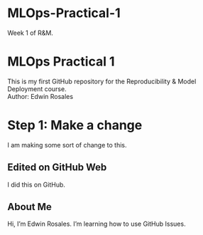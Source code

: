 # MLOps-Practical-1
Week 1 of R&amp;M. 
# MLOps Practical 1
This is my first GitHub repository for the Reproducibility & Model Deployment course.  
Author: Edwin Rosales 
# Step 1: Make a change 
I am making some sort of change to this. 
## Edited on GitHub Web
I did this on GitHub. 
## About Me
Hi, I’m Edwin Rosales.
I’m learning how to use GitHub Issues.
